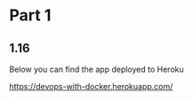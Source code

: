# Part 1

## 1.16

Below you can find the app deployed to Heroku

https://devops-with-docker.herokuapp.com/
